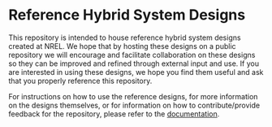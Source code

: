 # Reference Hybrid System Designs

This repository is intended to house reference hybrid system designs created at NREL. We hope that by hosting these designs on a public repository we will encourage and facilitate collaboration on these designs so they can be improved and refined through external input and use. If you are interested in using these designs, we hope you find them useful and ask that you properly reference this repository.

For instructions on how to use the reference designs, for more information on the designs themselves, or for
information on how to contribute/provide feedback for the repository, please refer to the
[documentation](https://bayc.github.io/ref_design_docs/).
